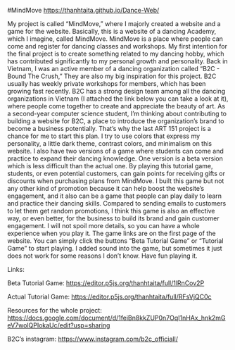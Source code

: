 #MindMove https://thanhtaita.github.io/Dance-Web/

My project is called “MindMove,” where I majorly created a website and a game for the website. Basically, this is a website of a dancing Academy, which I imagine, 
called MindMove. MindMove is a place where people can come and register for dancing classes and workshops. My first intention for the final project is to create
something related to my dancing hobby, which has contributed significantly to my personal growth and personality. Back in Vietnam, I was an active member of a dancing
organization called “B2C - Bound The Crush,” They are also my big inspiration for this project. B2C usually has weekly private workshops for members, which has been 
growing fast recently. B2C has a strong design team among all the dancing organizations in Vietnam (I attached the link below you can take a look at it), where people 
come together to create and appreciate the beauty of art. As a second-year computer science student, I’m thinking about contributing to building a website for B2C, 
a place to introduce the organization’s brand to become a business potentially. That’s why the last ART 151 project is a chance for me to start this plan. I try to use
colors that express my personality, a little dark theme, contrast colors, and minimalism on this website. I also have two versions of a game where students can come 
and practice to expand their dancing knowledge. One version is a beta version which is less difficult than the actual one. By playing this tutorial game, students, 
or even potential customers, can gain points for receiving gifts or discounts when purchasing plans from MindMove. I built this game but not any other kind of promotion
because it can help boost the website’s engagement, and it also can be a game that people can play daily to learn and practice their dancing skills. Compared to sending
emails to customers to let them get random promotions, I think this game is also an effective way, or even better, for the business to build its brand and gain customer
engagement. I will not spoil more details, so you can have a whole experience when you play it. The game links are on the first page of the website. You can simply 
click the buttons “Beta Tutorial Game” or “Tutorial Game” to start playing. I added sound into the game, but sometimes it just does not work for some reasons 
I don’t know. Have fun playing it.


Links:

Beta Tutorial Game: https://editor.p5js.org/thanhtaita/full/1lRnCov2P

Actual Tutorial Game: https://editor.p5js.org/thanhtaita/full/RFsVjQC0c

Resources for the whole project: https://docs.google.com/document/d/1feiBn8kkZUP0n7OqI1nHAx_hnk2mGeV7wolQPIokaUc/edit?usp=sharing

B2C’s instagram: https://www.instagram.com/b2c_officiall/

